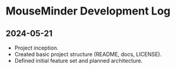 # MouseMinder Development Log

## 2024-05-21

-   Project inception.
-   Created basic project structure (README, docs, LICENSE).
-   Defined initial feature set and planned architecture.